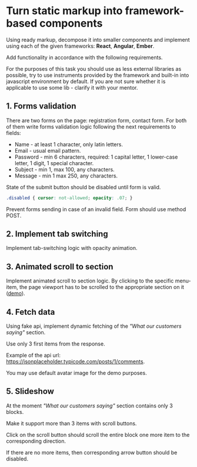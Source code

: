 # Turn static markup into framework-based components
Using ready markup, decompose it into smaller components and implement using each of the given frameworks: **React**, **Angular**, **Ember**.

Add functionality in accordance with the following requirements.

For the purposes of this task you should use as less external libraries as possible, try to use instruments provided by the framework and built-in into javascript environment by default.
If you are not sure whether it is applicable to use some lib - clarify it with your mentor.

## 1. Forms validation
There are two forms on the page: registration form, contact form. For both of them write forms validation logic following the next requirements to fields:

- Name - at least 1 character, only latin letters.
- Email - usual email pattern.
- Password - min 6 characters, required: 1 capital letter, 1 lower-case letter, 1 digit, 1 special character.
- Subject - min 1, max 100, any characters.
- Message - min 1 max 250, any characters.

State of the submit button should be disabled until form is valid.

```css
.disabled { cursor: not-allowed; opacity: .07; }
```

Prevent forms sending in case of an invalid field. Form should use method POST.

## 2. Implement tab switching

Implement tab-switching logic with opacity animation.

## 3. Animated scroll to section

Implement animated scroll to section logic.
By clicking to the specific menu-item, the page viewport has to be scrolled to the appropriate section on it ([demo](http://bootstrapthemes.co/demo/html/mogo-free-one-page-html5-portfolio-page-template/)).

## 4. Fetch data

Using fake api, implement dynamic fetching of the _"What our customers saying"_ section.

Use only 3 first items from the response.

Example of the api url: https://jsonplaceholder.typicode.com/posts/1/comments.

You may use default avatar image for the demo purposes.

## 5. Slideshow

At the moment _"What our customers saying"_ section contains only 3 blocks.

Make it support more than 3 items with scroll buttons.

Click on the scroll button should scroll the entire block one more item to the corresponding direction.

If there are no more items, then corresponding arrow button should be disabled.
